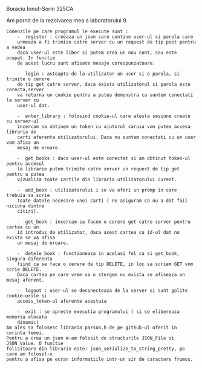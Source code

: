 Boraciu Ionut-Sorin 325CA

Am pornit de la rezolvarea mea a laboratorului 9.

	Comenzile pe care programul le execute sunt : 
		-  register : creeaza un json care contine user-ul si parola care
		urmeaza a fi trimise catre server cu un request de tip post pentru a vedea
		daca user-ul este liber si putem crea un nou cont, sau este ocupat. In functie
		de acest lucru sunt afisate mesaje corespunzatoare.

		-  login : asteapta de la utilizator un user si o parola, si trimite o cerere
		de tip get catre server, daca exista utilizatorul si parola este corecta,server
		va returna un cookie pentru a putea demonstra ca suntem conectati la server cu
		user-ul dat.

		-  enter_library : folosind cookie-ul care atesta sesiune create cu server-ul
		incercam sa obtinem un token cu ajutorul caruia vom putea accesa libraria de
		carti aferenta utilizatorului. Daca nu suntem conectati cu un user vom afisa un
		mesaj de eroare.
		
		-  get_books : daca user-ul este conectat si am obtinut token-ul pentru accesul
		la librarie putem trimite catre server un request de tip get pentru a putea
		vizualiza toate cartile din libraria utilizatorului curent.
		
		-  add_book : utilizatorului i se va oferi un promp in care trebuia sa scrie 
		toate datele necesare unei carti ( ne asiguram ca nu a dat fail niciuna dintre
		citiri).
		
		-  get_book : incercam sa facem o cerere get catre server pentru cartea cu un
		id introdus de utilizator, daca acest cartea cu id-ul dat nu exista se va afisa
		un mesaj de eroare.
		
		-  detele_book : functioneaza in acelasi fel ca si get_book, singura diferenta
		fiind ca se face o cerere de tip DELETE, in loc sa scriem GET vom scrie DELETE.
		Daca cartea pe care vrem sa o stergem nu exista se afiseaza un mesaj aferent.
		
		-  logout : user-ul se deconecteaza de la server si sunt golite cookie-urile si
		access_token-ul aferente acestuia
		
		-  exit : se opreste executia programului ( si se elibereaza memoria alocata
		dinamic)
	Am ales sa folosesc libraria parson.h de pe github-ul oferit in cerinta temei.
	Pentru a crea un json m-am folosit de structurile JSON_File si JSON_Value. O functie
	folisitoare din librarie este: json_serialize_to_string_pretty, pe care am folosit-o
	pentru a afisa pe ecran informatiile intr-un sir de caractere frumos.
